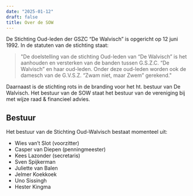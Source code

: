 ```yaml
---
date: "2025-01-12"
draft: false
title: Over de SOW
---
```


De Stichting Oud-leden der GSZC “De Walvisch”  is opgericht op 12 juni 1992. In de statuten van de stichting staat: 

> "De doelstelling van de stichting Oud-leden van “De Walvisch” is het aanhouden en versterken van de banden tussen G.S.Z.C. “De Walvisch” en haar oud-leden. Onder deze oud-leden worden ook de damesch van de G.V.S.Z. “Zwam niet, maar Zwem” gerekend."  

Daarnaast is de stichting rots in de branding voor het ht. bestuur van De Walvisch. Het bestuur van de SOW staat het bestuur van de vereniging bij met wijze raad & financieel advies.

## Bestuur

Het bestuur van de Stichting Oud-Walvisch bestaat momenteel uit:

- Wies van’t Slot (voorzitter)
- Casper van Diepen (penningmeester)
- Kees Lazonder (secretaris)
- Sven Spijkerman
- Juliette van Balen
- Jelmer Koekkoek
- Uno Sissingh
- Hester Kingma


